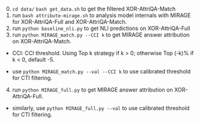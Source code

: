 0. ``cd data/`` ``bash get_data.sh`` to get the filtered XOR-AttriQA-Match
1. run ``bash attribute-mirage.sh`` to analysis model internals with MIRAGE for XOR-AttriQA-Full and XOR-AttriQA-Match.
2. run ``python baseline_nli.py`` to get NLI predictions on XOR-AttriQA-Full
3. run ``python MIRAGE_match.py --CCI k`` to get MIRAGE answer attribution on XOR-AttriQA-Match. 

- CCI: CCI threshold. Using Top k strategy if k > 0; otherwise Top (-k)% if k < 0, default -5.

- use ``python MIRAGE_match.py --val --CCI k`` to use calibrated threshold for CTI filtering.

4. run ``python MIRAGE_full.py`` to get MIRAGE answer attribution on XOR-AttriQA-Full.
- similarly, use ``python MIRAGE_full.py --val`` to use calibrated threshold for CTI filtering.


